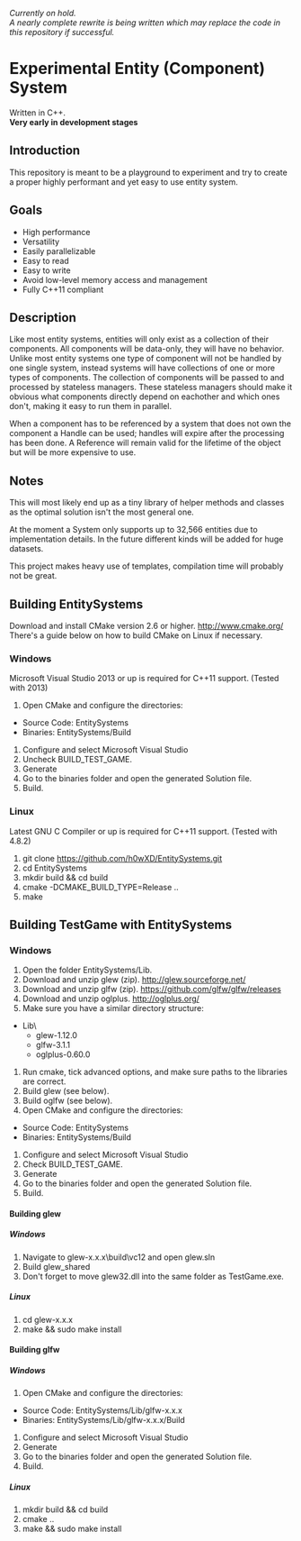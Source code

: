 *Currently on hold.*  
*A nearly complete rewrite is being written which may replace the code in this repository if successful.*

# Experimental Entity (Component) System
Written in C++.  
**Very early in development stages**

## Introduction
This repository is meant to be a playground to experiment and try to create a proper highly performant and yet easy to use entity system.

## Goals
* High performance
* Versatility
* Easily parallelizable
* Easy to read
* Easy to write
* Avoid low-level memory access and management
* Fully C++11 compliant

## Description
Like most entity systems, entities will only exist as a collection of their components. All components will be data-only, they will have no behavior. Unlike most entity systems one type of component will not be handled by one single system, instead systems will have collections of one or more types of components. The collection of components will be passed to and processed by stateless managers. These stateless managers should make it obvious what components directly depend on eachother and which ones don't, making it easy to run them in parallel.

When a component has to be referenced by a system that does not own the component a Handle can be used; handles will expire after the processing has been done. A Reference will remain valid for the lifetime of the object but will be more expensive to use.

## Notes
This will most likely end up as a tiny library of helper methods and classes as the optimal solution isn't the most general one.

At the moment a System only supports up to 32,566 entities due to implementation details. In the future different kinds will be added for huge datasets.

This project makes heavy use of templates, compilation time will probably not be great.

## Building EntitySystems
Download and install CMake version 2.6 or higher. http://www.cmake.org/
There's a guide below on how to build CMake on Linux if necessary.

### Windows
Microsoft Visual Studio 2013 or up is required for C++11 support. (Tested with 2013)

1. Open CMake and configure the directories:
  * Source Code: EntitySystems
  * Binaries: EntitySystems/Build
1. Configure and select Microsoft Visual Studio
1. Uncheck BUILD_TEST_GAME.
1. Generate
1. Go to the binaries folder and open the generated Solution file.
1. Build.

### Linux
Latest GNU C Compiler or up is required for C++11 support. (Tested with 4.8.2)

1. git clone https://github.com/h0wXD/EntitySystems.git
1. cd EntitySystems
1. mkdir build && cd build
1. cmake -DCMAKE_BUILD_TYPE=Release ..
1. make

## Building TestGame with EntitySystems
### Windows
1. Open the folder EntitySystems/Lib.
1. Download and unzip glew (zip). http://glew.sourceforge.net/
1. Download and unzip glfw (zip). https://github.com/glfw/glfw/releases
1. Download and unzip oglplus. http://oglplus.org/
1. Make sure you have a similar directory structure:
  * Lib\
      * glew-1.12.0  
      * glfw-3.1.1  
      * oglplus-0.60.0
1. Run cmake, tick advanced options, and make sure paths to the libraries are correct.
1. Build glew (see below).
1. Build oglfw (see below).
1. Open CMake and configure the directories:
  * Source Code: EntitySystems
  * Binaries: EntitySystems/Build
1. Configure and select Microsoft Visual Studio
1. Check BUILD_TEST_GAME.
1. Generate
1. Go to the binaries folder and open the generated Solution file.
1. Build.

#### Building glew
##### Windows
1. Navigate to glew-x.x.x\build\vc12 and open glew.sln
1. Build glew_shared
1. Don't forget to move glew32.dll into the same folder as TestGame.exe.

##### Linux
1. cd glew-x.x.x
1. make && sudo make install

#### Building glfw
##### Windows
1. Open CMake and configure the directories:
  * Source Code: EntitySystems/Lib/glfw-x.x.x
  * Binaries: EntitySystems/Lib/glfw-x.x.x/Build
1. Configure and select Microsoft Visual Studio
1. Generate
1. Go to the binaries folder and open the generated Solution file.
1. Build.

##### Linux
1. mkdir build && cd build
1. cmake ..
1. make && sudo make install
